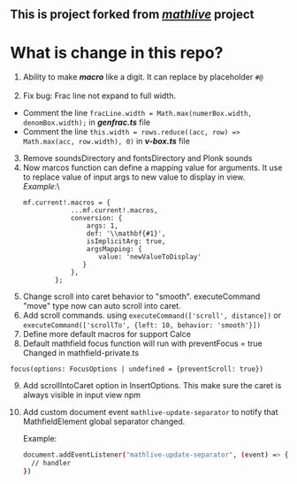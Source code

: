 ## This is project forked from _[mathlive](https://github.com/arnog/mathlive)_ project

# What is change in this repo?

1. Ability to make **_macro_** like a digit. It can replace by placeholder `#@`</br>
   </br>
2. Fix bug: Frac line not expand to full width.
   </br>

- Comment the line `fracLine.width = Math.max(numerBox.width, denomBox.width);` in **_genfrac.ts_** file
- Comment the line `this.width = rows.reduce((acc, row) => Math.max(acc, row.width), 0)` in **_v-box.ts_** file

3. Remove soundsDirectory and fontsDirectory and Plonk sounds
4. Now marcos function can define a mapping value for arguments. It use to replace value of input args to new value to
   display in view.\
   _Example:_\
    ``` 
   mf.current!.macros = {
                ...mf.current!.macros,
                conversion: {
                    args: 1,
                    def: '\\mathbf{#1}',
                    isImplicitArg: true,
                    argsMapping: {
                       value: 'newValueToDisplay'  
                   }
                },
            };
   ```
5. Change scroll into caret behavior to "smooth". executeCommand "move" type now can auto scroll into caret.
6. Add scroll commands. using `executeCommand(['scroll', distance])` or `executeCommand(['scrollTo', {left: 10, behavior: 'smooth'}])`
7. Define more default macros for support Calce
8. Default mathfield focus function will run with preventFocus = true
Changed in mathfield-private.ts  
```
focus(options: FocusOptions | undefined = {preventScroll: true})
```
9. Add scrollIntoCaret option in InsertOptions. This make sure the caret is always visible in input view
npm


10. Add custom document event ```mathlive-update-separator``` to notify that MathfieldElement global separator changed.

    Example:
    ```bash
    document.addEventListener("mathlive-update-separator", (event) => {
      // handler
    })
    ```
